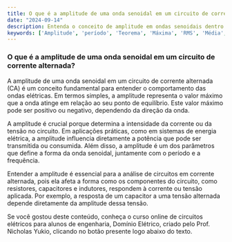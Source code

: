 ```yaml
---
title: O que é a amplitude de uma onda senoidal em um circuito de corrente alternada?
date: "2024-09-14"
description: Entenda o conceito de amplitude em ondas senoidais dentro de circuitos de corrente alternada.
keywords: ['Amplitude', 'período', 'Teorema', 'Máxima', 'RMS', 'Média', 'Nodal']
---
```


### O que é a amplitude de uma onda senoidal em um circuito de corrente alternada?

A amplitude de uma onda senoidal em um circuito de corrente alternada (CA) é um conceito fundamental para entender o comportamento das ondas elétricas. Em termos simples, a amplitude representa o valor máximo que a onda atinge em relação ao seu ponto de equilíbrio. Este valor máximo pode ser positivo ou negativo, dependendo da direção da onda.

A amplitude é crucial porque determina a intensidade da corrente ou da tensão no circuito. Em aplicações práticas, como em sistemas de energia elétrica, a amplitude influencia diretamente a potência que pode ser transmitida ou consumida. Além disso, a amplitude é um dos parâmetros que define a forma da onda senoidal, juntamente com o período e a frequência.

Entender a amplitude é essencial para a análise de circuitos em corrente alternada, pois ela afeta a forma como os componentes do circuito, como resistores, capacitores e indutores, respondem à corrente ou tensão aplicada. Por exemplo, a resposta de um capacitor a uma tensão alternada depende diretamente da amplitude dessa tensão.

Se você gostou deste conteúdo, conheça o curso online de circuitos elétricos para alunos de engenharia, Domínio Elétrico, criado pelo Prof. Nicholas Yukio, clicando no botão presente logo abaixo do texto.